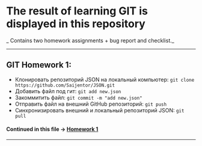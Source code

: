# The result of learning GIT is displayed in this repository
_ Contains two homework assignments + bug report and checklist._
***
## GIT Homework 1:
* Клонировать репозиторий JSON на локальный компьютер:
`git clone https://github.com/Saijentor/JSON.git`
* Добавить файл под гит:
`git add new.json`
* Закоммитить файл:
`git commit -m "add new.json"`
* Отправить файл на внешний GitHub репозиторий:
`git push`
* Синхронизировать внешний и локальный репозиторий JSON:
`git pull`
#### Continued in this file -> [Homework 1](https://github.com/Saijentor/GIT/blob/main/HWGIT.TXT)
***
